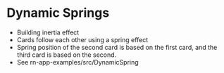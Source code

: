 # Dynamic Springs

* Building inertia effect
* Cards follow each other using a spring effect
* Spring position of the second card is based on the first card, and the third card is based on the second.
* See rn-app-examples/src/DynamicSpring
